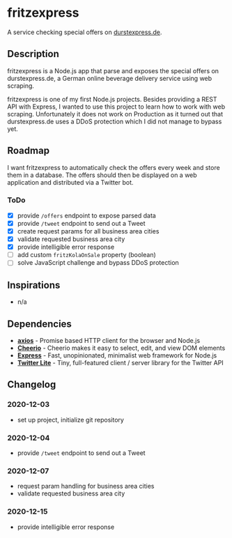 # fritzexpress

A service checking special offers on [durstexpress.de](https://www.durstexpress.de/hamburg/).

## Description

fritzexpress is a Node.js app that parse and exposes the special offers on durstexpress.de, a German online beverage delivery service using web scraping.

fritzexpress is one of my first Node.js projects. Besides providing a REST API with Express, I wanted to use this project to learn how to work with web scraping. Unfortunately it does not work on Production as it turned out that durstexpress.de uses a DDoS protection which I did not manage to bypass yet.

## Roadmap

I want fritzexpress to automatically check the offers every week and store them in a database. The offers should then be displayed on a web application and distributed via a Twitter bot.

### ToDo

-   [x] provide `/offers` endpoint to expose parsed data
-   [x] provide `/tweet` endpoint to send out a Tweet
-   [x] create request params for all business area cities
-   [x] validate requested business area city
-   [x] provide intelligible error response
-   [ ] add custom `fritzKolaOnSale` property (boolean)
-   [ ] solve JavaScript challenge and bypass DDoS protection

## Inspirations

-   n/a

## Dependencies

-   **[axios](https://www.npmjs.com/package/hooman)** - Promise based HTTP client for the browser and Node.js
-   **[Cheerio](https://www.npmjs.com/package/cheerio)** - Cheerio makes it easy to select, edit, and view DOM elements
-   **[Express](https://www.npmjs.com/package/express)** - Fast, unopinionated, minimalist web framework for Node.js
-   **[Twitter Lite](https://www.npmjs.com/package/twitter-lite)** - Tiny, full-featured client / server library for the Twitter API

## Changelog

### 2020-12-03

-   set up project, initialize git repository

### 2020-12-04

-   provide `/tweet` endpoint to send out a Tweet

### 2020-12-07

-   request param handling for business area cities
-   validate requested business area city

### 2020-12-15

-   provide intelligible error response
